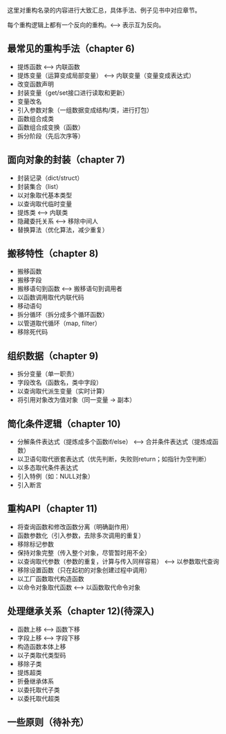 这里对重构名录的内容进行大致汇总，具体手法、例子见书中对应章节。

每个重构逻辑上都有一个反向的重构。<——> 表示互为反向。

## 最常见的重构手法（chapter 6)
* 提炼函数 <——> 内联函数
* 提炼变量（运算变成局部变量） <——> 内联变量（变量变成表达式）
* 改变函数声明
* 封装变量（get/set接口进行读取和更新）
* 变量改名
* 引入参数对象（一组数据变成结构/类，进行打包）
* 函数组合成类
* 函数组合成变换（函数）
* 拆分阶段（先后次序等）

## 面向对象的封装（chapter 7)
* 封装记录（dict/struct）
* 封装集合（list）
* 以对象取代基本类型
* 以查询取代临时变量
* 提炼类  <——> 内联类
* 隐藏委托关系 <——> 移除中间人
* 替换算法（优化算法，减少重复）

## 搬移特性（chapter 8)
* 搬移函数
* 搬移字段
* 搬移语句到函数  <——> 搬移语句到调用者
* 以函数调用取代内联代码 
* 移动语句
* 拆分循环（拆分成多个循环函数）
* 以管道取代循环（map, filter）
* 移除死代码

## 组织数据（chapter 9)
*  拆分变量（单一职责）
*  字段改名（函数名，类中字段）
*  以查询取代派生变量（实时计算）
*  将引用对象改为值对象（同一变量 -> 副本）

## 简化条件逻辑（chapter 10)
* 分解条件表达式（提炼成多个函数if/else） <——> 合并条件表达式（提炼成函数）
* 以卫语句取代嵌套表达式（优先判断，失败则return；如指针为空判断）
* 以多态取代条件表达式
* 引入特例（如：NULL对象）
* 引入断言

## 重构API（chapter 11)
* 将查询函数和修改函数分离（明确副作用）
* 函数参数化（引入参数，去除多次调用的重复）
* 移除标记参数
* 保持对象完整（传入整个对象，尽管暂时用不全）
* 以查询取代参数（参数的重复，计算与传入同样容易） <——> 以参数取代查询
* 移除设置函数（只在起初的对象创建过程中调用）
* 以工厂函数取代构造函数
* 以命令对象取代函数  <——> 以函数取代命令对象

## 处理继承关系（chapter 12)(待深入)
* 函数上移 <——> 函数下移
* 字段上移 <——> 字段下移
* 构造函数本体上移
* 以子类取代类型码
* 移除子类
* 提炼超类
* 折叠继承体系
* 以委托取代子类
* 以委托取代超类

## 一些原则（待补充）